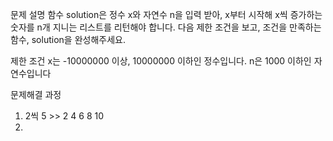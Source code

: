 문제 설명
함수 solution은 정수 x와 자연수 n을 입력 받아, x부터 시작해 x씩 증가하는 숫자를 n개 지니는 리스트를 리턴해야 합니다. 다음 제한 조건을 보고, 조건을 만족하는 함수, solution을 완성해주세요.

제한 조건
x는 -10000000 이상, 10000000 이하인 정수입니다.
n은 1000 이하인 자연수입니다

문제해결 과정 
1) 2씩 5 >> 2 4 6 8 10
2) 